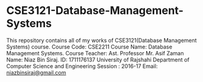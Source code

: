 # CSE3121-Database-Management-Systems
This repository contains all of my works of CSE3121(Database Management Systems) course.  Course Code: CSE2211 Course Name: Database Management Systems. Course Teacher: Ast. Professor Mr. Asif Zaman  Name: Niaz Bin Siraj. ID: 1711176137 University of Rajshahi Department of Computer Science and Engineering Session : 2016-17 Email: niazbinsiraj@gmail.com
